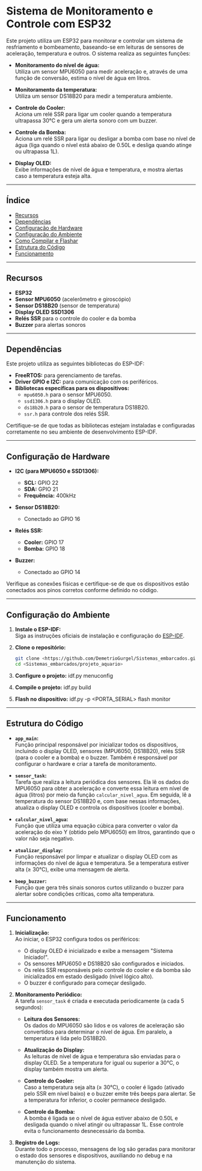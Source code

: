 # Sistema de Monitoramento e Controle com ESP32

Este projeto utiliza um ESP32 para monitorar e controlar um sistema de resfriamento e bombeamento, baseando-se em leituras de sensores de aceleração, temperatura e outros. O sistema realiza as seguintes funções:

- **Monitoramento do nível de água:**  
  Utiliza um sensor MPU6050 para medir aceleração e, através de uma função de conversão, estima o nível de água em litros.

- **Monitoramento da temperatura:**  
  Utiliza um sensor DS18B20 para medir a temperatura ambiente.

- **Controle do Cooler:**  
  Aciona um relé SSR para ligar um cooler quando a temperatura ultrapassa 30°C e gera um alerta sonoro com um buzzer.

- **Controle da Bomba:**  
  Aciona um relé SSR para ligar ou desligar a bomba com base no nível de água (liga quando o nível está abaixo de 0.50L e desliga quando atinge ou ultrapassa 1L).

- **Display OLED:**  
  Exibe informações de nível de água e temperatura, e mostra alertas caso a temperatura esteja alta.

---

## Índice

- [Recursos](#recursos)
- [Dependências](#dependências)
- [Configuração de Hardware](#configuração-de-hardware)
- [Configuração do Ambiente](#configuração-do-ambiente)
- [Como Compilar e Flashar](#como-compilar-e-flashar)
- [Estrutura do Código](#estrutura-do-código)
- [Funcionamento](#funcionamento)

---

## Recursos

- **ESP32**
- **Sensor MPU6050** (acelerômetro e giroscópio)
- **Sensor DS18B20** (sensor de temperatura)
- **Display OLED SSD1306**
- **Relés SSR** para o controle do cooler e da bomba
- **Buzzer** para alertas sonoros

---

## Dependências

Este projeto utiliza as seguintes bibliotecas do ESP-IDF:

- **FreeRTOS:** para gerenciamento de tarefas.
- **Driver GPIO e I2C:** para comunicação com os periféricos.
- **Bibliotecas específicas para os dispositivos:**  
  - `mpu6050.h` para o sensor MPU6050.  
  - `ssd1306.h` para o display OLED.  
  - `ds18b20.h` para o sensor de temperatura DS18B20.  
  - `ssr.h` para controle dos relés SSR.

Certifique-se de que todas as bibliotecas estejam instaladas e configuradas corretamente no seu ambiente de desenvolvimento ESP-IDF.

---

## Configuração de Hardware

- **I2C (para MPU6050 e SSD1306):**  
  - **SCL:** GPIO 22  
  - **SDA:** GPIO 21  
  - **Frequência:** 400kHz  

- **Sensor DS18B20:**  
  - Conectado ao GPIO 16

- **Relés SSR:**  
  - **Cooler:** GPIO 17  
  - **Bomba:** GPIO 18

- **Buzzer:**  
  - Conectado ao GPIO 14

Verifique as conexões físicas e certifique-se de que os dispositivos estão conectados aos pinos corretos conforme definido no código.

---

## Configuração do Ambiente

1. **Instale o ESP-IDF:**  
   Siga as instruções oficiais de instalação e configuração do [ESP-IDF](https://docs.espressif.com/projects/esp-idf/en/latest/esp32/get-started/).

2. **Clone o repositório:**  
   ```bash
   git clone <https://github.com/DemetrioGurgel/Sistemas_embarcados.git>
   cd <Sistemas_embarcados/projeto_aquario>

3. **Configure o projeto:**
    idf.py menuconfig

4. **Compile o projeto:**
    idf.py build

5. **Flash no dispositivo:**
    idf.py -p <PORTA_SERIAL> flash monitor

---

## Estrutura do Código

- **`app_main`:**  
  Função principal responsável por inicializar todos os dispositivos, incluindo o display OLED, sensores (MPU6050, DS18B20), relés SSR (para o cooler e a bomba) e o buzzer. Também é responsável por configurar o hardware e criar a tarefa de monitoramento.

- **`sensor_task`:**  
  Tarefa que realiza a leitura periódica dos sensores. Ela lê os dados do MPU6050 para obter a aceleração e converte essa leitura em nível de água (litros) por meio da função `calcular_nivel_agua`. Em seguida, lê a temperatura do sensor DS18B20 e, com base nessas informações, atualiza o display OLED e controla os dispositivos (cooler e bomba).

- **`calcular_nivel_agua`:**  
  Função que utiliza uma equação cúbica para converter o valor da aceleração do eixo Y (obtido pelo MPU6050) em litros, garantindo que o valor não seja negativo.

- **`atualizar_display`:**  
  Função responsável por limpar e atualizar o display OLED com as informações do nível de água e temperatura. Se a temperatura estiver alta (≥ 30°C), exibe uma mensagem de alerta.

- **`beep_buzzer`:**  
  Função que gera três sinais sonoros curtos utilizando o buzzer para alertar sobre condições críticas, como alta temperatura.

---

## Funcionamento

1. **Inicialização:**  
   Ao iniciar, o ESP32 configura todos os periféricos:
   - O display OLED é inicializado e exibe a mensagem "Sistema Iniciado!".
   - Os sensores MPU6050 e DS18B20 são configurados e iniciados.
   - Os relés SSR responsáveis pelo controle do cooler e da bomba são inicializados em estado desligado (nível lógico alto).
   - O buzzer é configurado para começar desligado.

2. **Monitoramento Periódico:**  
   A tarefa `sensor_task` é criada e executada periodicamente (a cada 5 segundos):
   - **Leitura dos Sensores:**  
     Os dados do MPU6050 são lidos e os valores de aceleração são convertidos para determinar o nível de água. Em paralelo, a temperatura é lida pelo DS18B20.
     
   - **Atualização do Display:**  
     As leituras de nível de água e temperatura são enviadas para o display OLED. Se a temperatura for igual ou superior a 30°C, o display também mostra um alerta.

   - **Controle do Cooler:**  
     Caso a temperatura seja alta (≥ 30°C), o cooler é ligado (ativado pelo SSR em nível baixo) e o buzzer emite três beeps para alertar. Se a temperatura for inferior, o cooler permanece desligado.

   - **Controle da Bomba:**  
     A bomba é ligada se o nível de água estiver abaixo de 0.50L e desligada quando o nível atingir ou ultrapassar 1L. Esse controle evita o funcionamento desnecessário da bomba.

3. **Registro de Logs:**  
   Durante todo o processo, mensagens de log são geradas para monitorar o estado dos sensores e dispositivos, auxiliando no debug e na manutenção do sistema.





